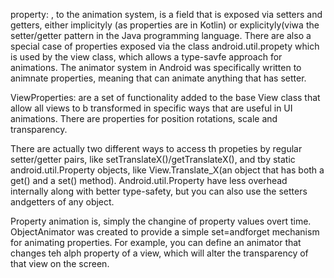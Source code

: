 property: , to the animation system, is a field that is exposed via setters and getters, either implicityly (as properties are in Kotlin) or explicityly(viwa the setter/getter pattern in the Java programming language. There are also a special case of properties exposed via the class android.util.propety which is used by the view class, which allows a type-savfe approach for animations. The animator system in Android was specifically written to animnate properties, meaning that can animate anything that has setter. 

ViewProperties: are a set of functionality added to the base View class that allow all views to b transformed in specific ways that are useful in UI animations. There are properties for position rotations, scale and transparency. 

There are actually two different ways to access th propeties by regular setter/getter pairs, like setTranslateX()/getTranslateX(), and tby static android.util.Property objects, like View.Translate_X(an object that has both a get() and a set() method). Android.util.Property have less overhead internally along with better type-safety, but you can also use the setters andgetters of any object. 

Property animation is, simply the changine of property values overt time. ObjectAnimator was created to provide a simple set=andforget mechanism for animating properties. For example, you can define an animator that changes teh alph property of a view, which will alter the transparency of that view on the screen.
